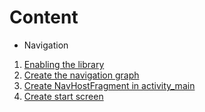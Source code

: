 # Content
- Navigation
 1. [Enabling the library](https://github.com/RenatSayf/AndroidCheatSheet/blob/master/app/build.gradle#:~:text=TODO%20Navigation%20Step%201)
 2. [Create the navigation graph](https://github.com/RenatSayf/AndroidCheatSheet/blob/master/app/src/main/res/navigation/nav_graph.xml#:~:text=%3C!%2D%2D%20%20%20%20TODO-,Navigation%20Step%202,-1.%20In%20the)
 3. [Create NavHostFragment in activity_main](https://github.com/RenatSayf/AndroidCheatSheet/blob/master/app/src/main/res/layout/activity_main.xml#:~:text=%3C!%2D%2D%20%20%20%20TODO-,Navigation%20Step%203,-%2D%2D%3E)
 4. [Create start screen](https://github.com/RenatSayf/AndroidCheatSheet/blob/master/app/src/main/res/navigation/nav_graph.xml#:~:text=TODO%20Navigation%20Step%204%20%2D%20start%20screen) 
